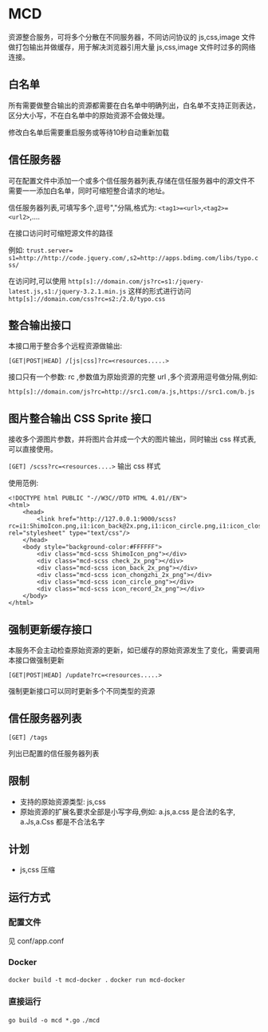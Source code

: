 # MCD


资源整合服务，可将多个分散在不同服务器，不同访问协议的 js,css,image 文件做打包输出并做缓存，用于解决浏览器引用大量 js,css,image 文件时过多的网络连接。


##  白名单

所有需要做整合输出的资源都需要在白名单中明确列出，白名单不支持正则表达，区分大小写，不在白名单中的原始资源不会做处理。

修改白名单后需要重启服务或等待10秒自动重新加载

## 信任服务器

可在配置文件中添加一个或多个信任服务器列表,存储在信任服务器中的源文件不需要一一添加白名单，同时可缩短整合请求的地址。


信任服务器列表,可填写多个,逗号","分隔,格式为: `<tag1>=<url>`,`<tag2>=<url2>`,....

在接口访问时可缩短源文件的路径

例如: `trust.server= s1=http://http://code.jquery.com/,s2=http://apps.bdimg.com/libs/typo.css/`

在访问时,可以使用
`http[s]://domain.com/js?rc=s1:/jquery-latest.js,s1:/jquery-3.2.1.min.js` 这样的形式进行访问
`http[s]://domain.com/css?rc=s2:/2.0/typo.css`


## 整合输出接口

 本接口用于整合多个远程资源做输出:

`[GET|POST|HEAD] /[js|css]?rc=<resources.....>`

接口只有一个参数: rc ,参数值为原始资源的完整 url ,多个资源用逗号做分隔,例如:


`http[s]://domain.com/js?rc=http://src1.com/a.js,https://src1.com/b.js`


## 图片整合输出 CSS Sprite 接口

接收多个源图片参数，并将图片合并成一个大的图片输出，同时输出 css 样式表,可以直接使用。

`[GET] /scss?rc=<resources....>`  输出 css 样式

使用范例:

```
<!DOCTYPE html PUBLIC "-//W3C//DTD HTML 4.01//EN">
<html>
	<head>
		<link href="http://127.0.0.1:9000/scss?rc=i1:ShimoIcon.png,i1:icon_back@2x.png,i1:icon_circle.png,i1:icon_closed.png,i1:icon_downblack.png,i1:icon_liuliang@2x.png,i1:icon_right.png,i1:icon_select.png,i1:check@2x.png,i1:icon_chongzhi@2x.png,i1:icon_circle2.png,i1:icon_down.png,i1:icon_list.png,i1:icon_record@2x.png,i1:icon_search@2x.png,i1:icon_up.png" rel="stylesheet" type="text/css"/>
	</head>
	<body style="background-color:#FFFFFF">
		<div class="mcd-scss ShimoIcon_png"></div>
		<div class="mcd-scss check_2x_png"></div>
		<div class="mcd-scss icon_back_2x_png"></div>
		<div class="mcd-scss icon_chongzhi_2x_png"></div>
		<div class="mcd-scss icon_circle_png"></div>
		<div class="mcd-scss icon_record_2x_png"></div>
	</body>
</html>

```


## 强制更新缓存接口

本服务不会主动检查原始资源的更新，如已缓存的原始资源发生了变化，需要调用本接口做强制更新

`[GET|POST|HEAD] /update?rc=<resources.....>`

强制更新接口可以同时更新多个不同类型的资源

## 信任服务器列表

`[GET] /tags`

列出已配置的信任服务器列表

## 限制

* 支持的原始资源类型: js,css
* 原始资源的扩展名要求全部是小写字母,例如: a.js,a.css 是合法的名字, a.Js,a.Css 都是不合法名字


## 计划

* js,css 压缩

## 运行方式

### 配置文件

见 conf/app.conf

### Docker

`docker build -t mcd-docker .`
`docker run mcd-docker`

### 直接运行

`go build -o mcd *.go`
`./mcd`
